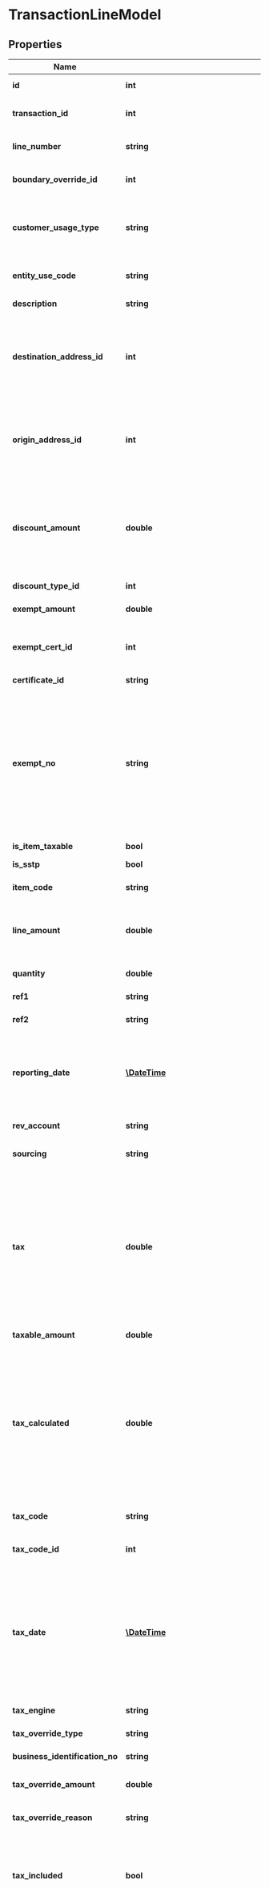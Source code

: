 # TransactionLineModel

## Properties
Name | Type | Description | Notes
------------ | ------------- | ------------- | -------------
**id** | **int** | The unique ID number of this transaction line item. | [optional] 
**transaction_id** | **int** | The unique ID number of the transaction to which this line item belongs. | [optional] 
**line_number** | **string** | The line number or code indicating the line on this invoice or receipt or document. | [optional] 
**boundary_override_id** | **int** | The unique ID number of the boundary override applied to this line item. | [optional] 
**customer_usage_type** | **string** | DEPRECATED - Date: 10/16/2017, Version: 17.11, Message: Please use entityUseCode instead.  The customer usage type for this line item.  Usage type often affects taxability rules. | [optional] 
**entity_use_code** | **string** | The entity use code for this line item.  Usage type often affects taxability rules. | [optional] 
**description** | **string** | A description of the item or service represented by this line. | [optional] 
**destination_address_id** | **int** | The unique ID number of the destination address where this line was delivered or sold.  In the case of a point-of-sale transaction, the destination address and origin address will be the same.  In the case of a shipped transaction, they will be different. | [optional] 
**origin_address_id** | **int** | The unique ID number of the origin address where this line was delivered or sold.  In the case of a point-of-sale transaction, the origin address and destination address will be the same.  In the case of a shipped transaction, they will be different. | [optional] 
**discount_amount** | **double** | The amount of discount that was applied to this line item.  This represents the difference between list price and sale price of the item.  In general, a discount represents money that did not change hands; tax is calculated on only the amount of money that changed hands. | [optional] 
**discount_type_id** | **int** | The type of discount, if any, that was applied to this line item. | [optional] 
**exempt_amount** | **double** | The amount of this line item that was exempt. | [optional] 
**exempt_cert_id** | **int** | The unique ID number of the exemption certificate that applied to this line item. It is the calc_id associated with a certificate in CertCapture. | [optional] 
**certificate_id** | **string** | The CertCapture Certificate ID | [optional] 
**exempt_no** | **string** | The customer Tax Id Number (tax_number) associated with a certificate - Sales tax calculation requests first determine if there is an applicable  ECMS entry available, and will utilize it for exemption processing. If no applicable ECMS entry is available, the AvaTax service  will determine if an Exemption Number field is populated or an Entity/Use Code is included in the sales tax calculation request,  and will perform exemption processing using either of those two options. | [optional] 
**is_item_taxable** | **bool** | True if this item is taxable. | [optional] 
**is_sstp** | **bool** | True if this item is a Streamlined Sales Tax line item. | [optional] 
**item_code** | **string** | The code string of the item represented by this line item. | [optional] 
**line_amount** | **double** | The total amount of the transaction, including both taxable and exempt.  This is the total price for all items.  To determine the individual item price, divide this by quantity. | [optional] 
**quantity** | **double** | The quantity of products sold on this line item. | [optional] 
**ref1** | **string** | A user-defined reference identifier for this transaction line item. | [optional] 
**ref2** | **string** | A user-defined reference identifier for this transaction line item. | [optional] 
**reporting_date** | [**\DateTime**](\DateTime.md) | The date when this transaction should be reported.  By default, all transactions are reported on the date when the actual transaction took place.  In some cases, line items may be reported later due to delayed shipments or other business reasons. | [optional] 
**rev_account** | **string** | The revenue account number for this line item. | [optional] 
**sourcing** | **string** | Indicates whether this line item was taxed according to the origin or destination. | [optional] 
**tax** | **double** | The tax for this line in this transaction.                If you used a &#x60;taxOverride&#x60; of type &#x60;taxAmount&#x60; for this line, this value  will represent the amount of your override.  AvaTax will still attempt to calculate the correct tax  for this line and will store that calculated value in the &#x60;taxCalculated&#x60; field.                You can compare the &#x60;tax&#x60; and &#x60;taxCalculated&#x60; fields to check for any discrepancies  between an external tax calculation provider and the calculation performed by AvaTax. | [optional] 
**taxable_amount** | **double** | The taxable amount of this line item. | [optional] 
**tax_calculated** | **double** | The amount of tax that AvaTax calculated for the transaction.                If you used a &#x60;taxOverride&#x60; of type &#x60;taxAmount&#x60;, there may be a difference between  the &#x60;tax&#x60; field which applies your override, and the &#x60;taxCalculated&#x60; field which  represents the amount of tax that AvaTax calculated without the override.                You can compare the &#x60;tax&#x60; and &#x60;taxCalculated&#x60; fields to check for any discrepancies  between an external tax calculation provider and the calculation performed by AvaTax. | [optional] 
**tax_code** | **string** | The code string for the tax code that was used to calculate this line item. | [optional] 
**tax_code_id** | **int** | The unique ID number for the tax code that was used to calculate this line item. | [optional] 
**tax_date** | [**\DateTime**](\DateTime.md) | The date that was used for calculating tax amounts for this line item.  By default, this date should be the same as the document date.  In some cases, for example when a consumer returns a product purchased previously, line items may be calculated using a tax date in the past  so that the consumer can receive a refund for the correct tax amount that was charged when the item was originally purchased. | [optional] 
**tax_engine** | **string** | The tax engine identifier that was used to calculate this line item. | [optional] 
**tax_override_type** | **string** | If a tax override was specified, this indicates the type of tax override. | [optional] 
**business_identification_no** | **string** | VAT business identification number used for this transaction. | [optional] 
**tax_override_amount** | **double** | If a tax override was specified, this indicates the amount of tax that was requested. | [optional] 
**tax_override_reason** | **string** | If a tax override was specified, represents the reason for the tax override. | [optional] 
**tax_included** | **bool** | Indicates whether the &#x60;amount&#x60; for this line already includes tax.                If this value is &#x60;true&#x60;, the final price of this line including tax will equal the value in &#x60;amount&#x60;.                If this value is &#x60;null&#x60; or &#x60;false&#x60;, the final price will equal &#x60;amount&#x60; plus whatever taxes apply to this line. | [optional] 
**details** | [**\Together\Taxes\Provider\AvaTax\Swagger\Model\TransactionLineDetailModel[]**](TransactionLineDetailModel.md) | Optional: A list of tax details for this line item.                Tax details represent taxes being charged by various tax authorities. Taxes that appear in the &#x60;details&#x60; collection are intended to be  displayed to the customer and charged as a &#39;tax&#39; on the invoice.                To fetch this list, add the query string &#x60;?$include&#x3D;Details&#x60; to your URL. | [optional] 
**non_passthrough_details** | [**\Together\Taxes\Provider\AvaTax\Swagger\Model\TransactionLineDetailModel[]**](TransactionLineDetailModel.md) | Optional: A list of non-passthrough tax details for this line item.                Tax details represent taxes being charged by various tax authorities. Taxes that appear in the &#x60;nonPassthroughDetails&#x60; collection are  taxes that must be paid directly by the company and not shown to the customer. | [optional] 
**line_location_types** | [**\Together\Taxes\Provider\AvaTax\Swagger\Model\TransactionLineLocationTypeModel[]**](TransactionLineLocationTypeModel.md) | Optional: A list of location types for this line item.  To fetch this list, add the query string \&quot;?$include&#x3D;LineLocationTypes\&quot; to your URL. | [optional] 
**parameters** | [**\Together\Taxes\Provider\AvaTax\Swagger\Model\TransactionLineParameterModel[]**](TransactionLineParameterModel.md) | Contains a list of extra parameters that were set when the transaction was created. | [optional] 
**hs_code** | **string** | The cross-border harmonized system code (HSCode) used to calculate tariffs and duties for this line item.  For a full list of HS codes, see &#x60;ListCrossBorderCodes()&#x60;. | [optional] 
**cost_insurance_freight** | **double** | Indicates the cost of insurance and freight for this line. | [optional] 
**vat_code** | **string** | Indicates the VAT code for this line item. | [optional] 
**vat_number_type_id** | **int** | Indicates the VAT number type for this line item. | [optional] 

[[Back to Model list]](../README.md#documentation-for-models) [[Back to API list]](../README.md#documentation-for-api-endpoints) [[Back to README]](../README.md)


